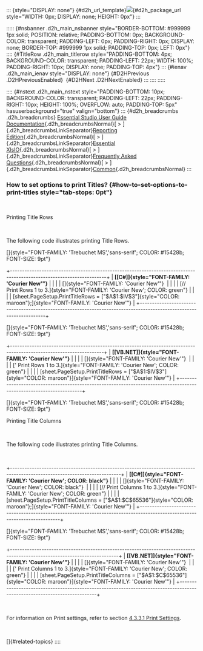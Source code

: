 ::: {style="DISPLAY: none"}
[](ms-xhelp:///?Id=d2h_url_template){#d2h_url_template}![](!package_url!){#d2h_package_url style="WIDTH: 0px; DISPLAY: none; HEIGHT: 0px"}
:::

::::: {#nsbanner .d2h_main_nsbanner style="BORDER-BOTTOM: #999999 1px solid; POSITION: relative; PADDING-BOTTOM: 0px; BACKGROUND-COLOR: transparent; PADDING-LEFT: 0px; PADDING-RIGHT: 0px; DISPLAY: none; BORDER-TOP: #999999 1px solid; PADDING-TOP: 0px; LEFT: 0px"}
:::: {#TitleRow .d2h_main_titlerow style="PADDING-BOTTOM: 4px; BACKGROUND-COLOR: transparent; PADDING-LEFT: 22px; WIDTH: 100%; PADDING-RIGHT: 10px; DISPLAY: none; PADDING-TOP: 4px"}
::: {#ienav .d2h_main_ienav style="DISPLAY: none"}
[](ms-xhelp:///?Id=8480f90c-a622-4599-ae49-9d87f5d837e9){#D2HPrevious .D2HPreviousEnabled}  [](ms-xhelp:///?Id=066f02e8-b760-439b-84f2-90079907e4af){#D2HNext .D2HNextEnabled}
:::
::::
:::::

:::: {#nstext .d2h_main_nstext style="PADDING-BOTTOM: 10px; BACKGROUND-COLOR: transparent; PADDING-LEFT: 22px; PADDING-RIGHT: 10px; HEIGHT: 100%; OVERFLOW: auto; PADDING-TOP: 5px" hasuserbackground="true" valign="bottom"}
::: {#d2h_breadcrumbs .d2h_breadcrumbs}
[Essential Studio User Guide Documentation](ms-xhelp:///?Id=12457748-09e3-4d74-a240-8e049cedf030){.d2h_breadcrumbsNormal}[ \> ]{.d2h_breadcrumbsLinkSeparator}[Reporting Edition](ms-xhelp:///?Id=027aa5b6-6676-4f93-ad23-c20e8c45792e){.d2h_breadcrumbsNormal}[ \> ]{.d2h_breadcrumbsLinkSeparator}[Essential XlsIO](ms-xhelp:///?Id=b01a1b50-1d7d-40c0-bc83-af67e57c9005){.d2h_breadcrumbsNormal}[ \> ]{.d2h_breadcrumbsLinkSeparator}[Frequently Asked Questions](ms-xhelp:///?Id=702d1cd4-b827-4e46-83f2-e25d649fc6e6){.d2h_breadcrumbsNormal}[ \> ]{.d2h_breadcrumbsLinkSeparator}[Common](ms-xhelp:///?Id=204d4885-27f7-4e80-a9ba-4b2afe542a91){.d2h_breadcrumbsNormal}
:::

### How to set options to print Titles? {#how-to-set-options-to-print-titles style="tab-stops: 0pt"}

 

Printing Title Rows

 

The following code illustrates printing Title Rows.

[]{style="FONT-FAMILY: 'Trebuchet MS','sans-serif'; COLOR: #15428b; FONT-SIZE: 9pt"} 

+---------------------------------------------------------------------------------------------------------------------+
| **[\[C#\]]{style="FONT-FAMILY: 'Courier New'"}**                                                                    |
|                                                                                                                     |
| []{style="FONT-FAMILY: 'Courier New'"}                                                                              |
|                                                                                                                     |
| [// Print Rows 1 to 3.]{style="FONT-FAMILY: 'Courier New'; COLOR: green"}                                           |
|                                                                                                                     |
| [sheet.PageSetup.PrintTitleRows = [\"\$A\$1:\$IV\$3\"]{style="COLOR: maroon"};]{style="FONT-FAMILY: 'Courier New'"} |
+---------------------------------------------------------------------------------------------------------------------+

[]{style="FONT-FAMILY: 'Trebuchet MS','sans-serif'; COLOR: #15428b; FONT-SIZE: 9pt"} 

+--------------------------------------------------------------------------------------------------------------------+
| **[\[VB.NET\]]{style="FONT-FAMILY: 'Courier New'"}**                                                               |
|                                                                                                                    |
| []{style="FONT-FAMILY: 'Courier New'"}                                                                             |
|                                                                                                                    |
| [\' Print Rows 1 to 3.]{style="FONT-FAMILY: 'Courier New'; COLOR: green"}                                          |
|                                                                                                                    |
| [sheet.PageSetup.PrintTitleRows = [\"\$A\$1:\$IV\$3\"]{style="COLOR: maroon"}]{style="FONT-FAMILY: 'Courier New'"} |
+--------------------------------------------------------------------------------------------------------------------+

[]{style="FONT-FAMILY: 'Trebuchet MS','sans-serif'; COLOR: #15428b; FONT-SIZE: 9pt"} 

Printing Title Columns

 

The following code illustrates printing Title Columns.

 

+---------------------------------------------------------------------------------------------------------------------------+
| **[\[C#\]]{style="FONT-FAMILY: 'Courier New'; COLOR: black"}**                                                            |
|                                                                                                                           |
| []{style="FONT-FAMILY: 'Courier New'; COLOR: black"}                                                                      |
|                                                                                                                           |
| [// Print Columns 1 to 3.]{style="FONT-FAMILY: 'Courier New'; COLOR: green"}                                              |
|                                                                                                                           |
| [sheet.PageSetup.PrintTitleColumns = [\"\$A\$1:\$C\$65536\"]{style="COLOR: maroon"};]{style="FONT-FAMILY: 'Courier New'"} |
+---------------------------------------------------------------------------------------------------------------------------+

[]{style="FONT-FAMILY: 'Trebuchet MS','sans-serif'; COLOR: #15428b; FONT-SIZE: 9pt"} 

+--------------------------------------------------------------------------------------------------------------------------+
| **[\[VB.NET\]]{style="FONT-FAMILY: 'Courier New'"}**                                                                     |
|                                                                                                                          |
| []{style="FONT-FAMILY: 'Courier New'"}                                                                                   |
|                                                                                                                          |
| [\' Print Columns 1 to 3.]{style="FONT-FAMILY: 'Courier New'; COLOR: green"}                                             |
|                                                                                                                          |
| [sheet.PageSetup.PrintTitleColumns = [\"\$A\$1:\$C\$65536\"]{style="COLOR: maroon"}]{style="FONT-FAMILY: 'Courier New'"} |
+--------------------------------------------------------------------------------------------------------------------------+

 

For information on Print settings, refer to section [4.3.3.1 Print Settings](ms-xhelp:///?Id=6c233f91-a7b5-49e0-9e7c-83e1fe127e7b).

 

[]{#related-topics}
::::
